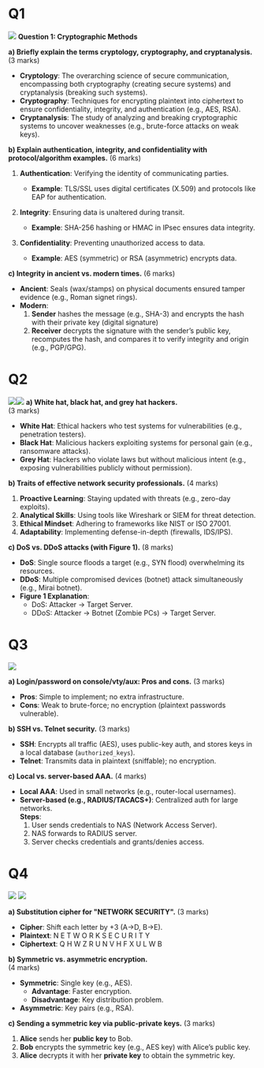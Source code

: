 # Q1
![](../../images/Pasted%20image%2020250706153629.png)
**Question 1: Cryptographic Methods**

**a) Briefly explain the terms cryptology, cryptography, and cryptanalysis.**  
(3 marks)
- **Cryptology**: The overarching science of secure communication, encompassing both cryptography (creating secure systems) and cryptanalysis (breaking such systems).    
- **Cryptography**: Techniques for encrypting plaintext into ciphertext to ensure confidentiality, integrity, and authentication (e.g., AES, RSA).
- **Cryptanalysis**: The study of analyzing and breaking cryptographic systems to uncover weaknesses (e.g., brute-force attacks on weak keys).
    

**b) Explain authentication, integrity, and confidentiality with protocol/algorithm examples.**  (6 marks)

1. **Authentication**: Verifying the identity of communicating parties.
    - **Example**: TLS/SSL uses digital certificates (X.509) and protocols like EAP for authentication.
        
2. **Integrity**: Ensuring data is unaltered during transit.
    - **Example**: SHA-256 hashing or HMAC in IPsec ensures data integrity.
        
3. **Confidentiality**: Preventing unauthorized access to data.
    - **Example**: AES (symmetric) or RSA (asymmetric) encrypts data.
        
**c) Integrity in ancient vs. modern times.**  (6 marks)

- **Ancient**: Seals (wax/stamps) on physical documents ensured tamper evidence (e.g., Roman signet rings).
- **Modern**:
    1. **Sender** hashes the message (e.g., SHA-3) and encrypts the hash with their private key (digital signature)
    2. **Receiver** decrypts the signature with the sender’s public key, recomputes the hash, and compares it to verify integrity and origin (e.g., PGP/GPG).

# Q2
![](../../images/Pasted%20image%2020250706153652.png)![](../../images/Pasted%20image%2020250706153710.png)
**a) White hat, black hat, and grey hat hackers.**  
(3 marks)
- **White Hat**: Ethical hackers who test systems for vulnerabilities (e.g., penetration testers).
- **Black Hat**: Malicious hackers exploiting systems for personal gain (e.g., ransomware attacks).
- **Grey Hat**: Hackers who violate laws but without malicious intent (e.g., exposing vulnerabilities publicly without permission).


**b) Traits of effective network security professionals.**  (4 marks)

1. **Proactive Learning**: Staying updated with threats (e.g., zero-day exploits).
2. **Analytical Skills**: Using tools like Wireshark or SIEM for threat detection.
3. **Ethical Mindset**: Adhering to frameworks like NIST or ISO 27001.
4. **Adaptability**: Implementing defense-in-depth (firewalls, IDS/IPS).
    

**c) DoS vs. DDoS attacks (with Figure 1).**  (8 marks)

- **DoS**: Single source floods a target (e.g., SYN flood) overwhelming its resources.
- **DDoS**: Multiple compromised devices (botnet) attack simultaneously (e.g., Mirai botnet).
- **Figure 1 Explanation**:
    - DoS: Attacker → Target Server.
    - DDoS: Attacker → Botnet (Zombie PCs) → Target Server.

# Q3
![](../../images/Pasted%20image%2020250706153738.png)
 
 **a) Login/password on console/vty/aux: Pros and cons.**  (3 marks)
- **Pros**: Simple to implement; no extra infrastructure.
- **Cons**: Weak to brute-force; no encryption (plaintext passwords vulnerable).
    

**b) SSH vs. Telnet security.**  (3 marks)

- **SSH**: Encrypts all traffic (AES), uses public-key auth, and stores keys in a local database (`authorized_keys`).
- **Telnet**: Transmits data in plaintext (sniffable); no encryption.
    
**c) Local vs. server-based AAA.**  (4 marks)

- **Local AAA**: Used in small networks (e.g., router-local usernames).
- **Server-based (e.g., RADIUS/TACACS+)**: Centralized auth for large networks.  
    **Steps**:
    1. User sends credentials to NAS (Network Access Server).
    2. NAS forwards to RADIUS server.
    3. Server checks credentials and grants/denies access.
# Q4
![](../../images/Pasted%20image%2020250706153838.png)
![](../../images/Pasted%20image%2020250706153819.png)

**a) Substitution cipher for "NETWORK SECURITY".**  (3 marks)

- **Cipher**: Shift each letter by +3 (A→D, B→E).
- **Plaintext**: N E T W O R K S E C U R I T Y
- **Ciphertext**: Q H W Z R U N V H F X U L W B
    
**b) Symmetric vs. asymmetric encryption.**  
(4 marks)

- **Symmetric**: Single key (e.g., AES).
    - **Advantage**: Faster encryption.
    - **Disadvantage**: Key distribution problem.
- **Asymmetric**: Key pairs (e.g., RSA).
    

**c) Sending a symmetric key via public-private keys.**  (3 marks)

1. **Alice** sends her **public key** to Bob.
2. **Bob** encrypts the symmetric key (e.g., AES key) with Alice’s public key.
3. **Alice** decrypts it with her **private key** to obtain the symmetric key.